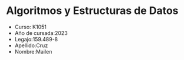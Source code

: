 # Algoritmos y Estructuras de Datos
+ Curso: K1051
+ Año de cursada:2023
+ Legajo:159.489-8
+ Apellido:Cruz
+ Nombre:Mailen 
